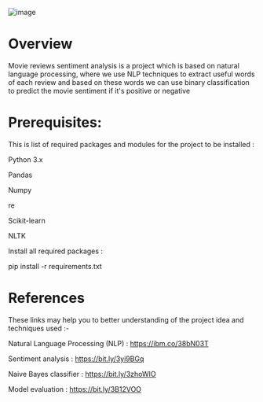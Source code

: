 ![image](https://github.com/Mohnish-Sonkusale/Sentiment-Analysis-Movie-Reviews-Using-Machine-Learning/assets/153887010/97b30633-9a2c-4b28-8731-8e8fd3df1f91)

# Overview
Movie reviews sentiment analysis is a project which is based on natural language processing, where we use NLP techniques to extract useful words of each review and based on these words we can use binary classification to predict the movie sentiment if it's positive or negative

# Prerequisites:
This is list of required packages and modules for the project to be installed :

Python 3.x

Pandas

Numpy

re

Scikit-learn

NLTK

Install all required packages :

 pip install -r requirements.txt

# References
These links may help you to better understanding of the project idea and techniques used :-

Natural Language Processing (NLP) : https://ibm.co/38bN03T

Sentiment analysis : https://bit.ly/3yi9BGq

Naive Bayes classifier : https://bit.ly/3zhoWIO

Model evaluation : https://bit.ly/3B12VOO
